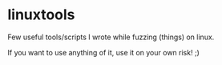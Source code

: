 # linuxtools

Few useful tools/scripts I wrote while fuzzing (things) on linux. 

If you want to use anything of it, use it on your own risk! ;)
